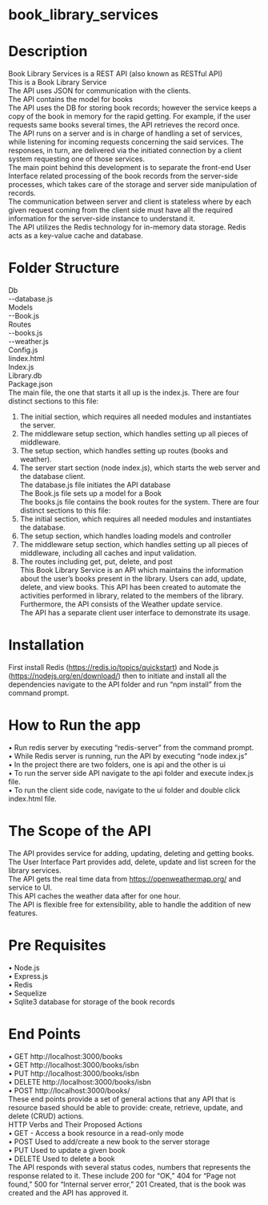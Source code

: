 # book_library_services

# Description
Book Library Services is a REST API (also known as RESTful API)  
This is a Book Library Service  
The API uses JSON for communication with the clients.  
The API contains the model for books  
The API uses the DB for storing book records; however the service keeps a copy of the book in memory for the rapid getting. For example, if the user requests same books several times, the API retrieves the record once.  
The API runs on a server and is in charge of handling a set of services, while listening for incoming requests concerning the said services. The responses, in turn, are delivered via the initiated connection by a client system requesting one of those services.  
The main point behind this development is to separate the front-end User Interface related processing of the book records from the server-side processes, which takes care of the storage and server side manipulation of records.  
The communication between server and client is stateless where by each given request coming from the client side must have all the required information for the server-side instance to understand it.  
The API utilizes the Redis technology for in-memory data storage. Redis acts as a key-value cache and database.   
# Folder Structure
Db  
--database.js  
Models  
--Book.js  
Routes  
--books.js  
--weather.js  
Config.js  
Iindex.html  
Index.js  
Library.db  
Package.json  
The main file, the one that starts it all up is the index.js. There are four distinct sections to this file:   
1. The initial section, which requires all needed modules and instantiates the server.   
2. The middleware setup section, which handles setting up all pieces of middleware.   
3. The setup section, which handles setting up routes (books and weather).   
4. The server start section (node index.js), which starts the web server and the database client.  
The database.js file initiates the API database  
The Book.js file sets up a model for a Book  
The books.js file contains the book routes for the system. There are four distinct sections to this file:   
1. The initial section, which requires all needed modules and instantiates the database.   
2. The setup section, which handles loading models and controller  
3. The middleware setup section, which handles setting up all pieces of middleware, including all caches and input validation.  
4. The routes including get, put, delete, and post  
This Book Library Service is an API which maintains the information about the user’s books present in the library. Users can add, update, delete, and view books. This API has been created to automate the activities performed in library, related to the members of the library. Furthermore, the API consists of the Weather update service.  
The API has a separate client user interface to demonstrate its usage.   
# Installation
First install Redis (https://redis.io/topics/quickstart) and Node.js (https://nodejs.org/en/download/) then to initiate and install all the dependencies navigate to the API folder and run “npm install” from the command prompt.   
# How to Run the app
• Run redis server by executing “redis-server” from the command prompt.  
• While Redis server is running, run the API by executing “node index.js”  
• In the project there are two folders, one is api and the other is ui  
• To run the server side API navigate to the api folder and execute index.js file.  
• To run the client side code, navigate to the ui folder and double click index.html file.  
# The Scope of the API
The API provides service for adding, updating, deleting and getting books.  
The User Interface Part provides add, delete, update and list screen for the library services.  
The API gets the real time data from https://openweathermap.org/ and service to UI.  
This API caches the weather data after for one hour.  
The API is flexible free for extensibility, able to handle the addition of new features.   
# Pre Requisites
• Node.js  
• Express.js  
• Redis    
• Sequelize  
• Sqlite3 database for storage of the book records  
# End Points
• GET http://localhost:3000/books  
• GET http://localhost:3000/books/isbn  
• PUT http://localhost:3000/books/isbn  
• DELETE http://localhost:3000/books/isbn  
• POST http://localhost:3000/books/  
These end points provide a set of general actions that any API that is resource based should be able to provide: create, retrieve, update, and delete (CRUD) actions.  
HTTP Verbs and Their Proposed Actions   
• GET - Access a book resource in a read-only mode   
• POST Used to add/create a new book to the server storage  
• PUT Used to update a given book   
• DELETE Used to delete a book  
The API responds with several status codes, numbers that represents the response related to it. These include 200 for “OK,” 404 for “Page not found,” 500 for “Internal server error,” 201 Created, that is the book was created and the API has approved it.   




